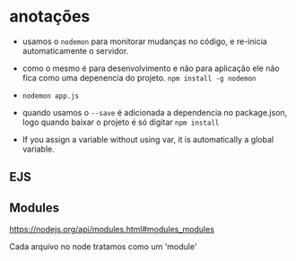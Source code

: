 # anotações

- usamos o ```nodemon``` para monitorar mudanças no código, e re-inicia automaticamente o servidor.
 - como o mesmo é para desenvolvimento e não para aplicação ele não fica como uma depenencia do projeto. ```npm install -g nodemon```
 - ```nodemon app.js```

- quando usamos o ```--save``` é adicionada a dependencia no package.json, logo quando baixar o projeto é só digitar ```npm install```

- If you assign a variable without using var, it is automatically a global variable.

## EJS


## Modules
https://nodejs.org/api/modules.html#modules_modules

Cada arquivo no node tratamos como um 'module'